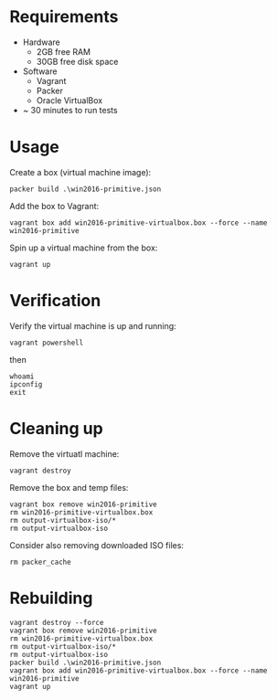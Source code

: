 # Requirements
* Hardware
  * 2GB free RAM
  * 30GB free disk space
* Software
  * Vagrant
  * Packer
  * Oracle VirtualBox
* ~ 30 minutes to run tests

# Usage
Create a box (virtual machine image):

`packer build .\win2016-primitive.json`


Add the box to Vagrant:

`vagrant box add win2016-primitive-virtualbox.box --force --name win2016-primitive`


Spin up a virtual machine from the box:

`vagrant up`

# Verification
Verify the virtual machine is up and running:

`vagrant powershell`

then
```
whoami
ipconfig
exit
```

# Cleaning up
Remove the virtuatl machine:

`vagrant destroy`


Remove the box and temp files:

```
vagrant box remove win2016-primitive
rm win2016-primitive-virtualbox.box
rm output-virtualbox-iso/*
rm output-virtualbox-iso
```

Consider also removing downloaded ISO files:

`rm packer_cache`


# Rebuilding
```
vagrant destroy --force
vagrant box remove win2016-primitive
rm win2016-primitive-virtualbox.box
rm output-virtualbox-iso/*
rm output-virtualbox-iso
packer build .\win2016-primitive.json
vagrant box add win2016-primitive-virtualbox.box --force --name win2016-primitive
vagrant up
```